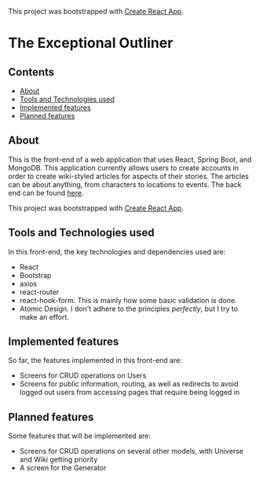 This project was bootstrapped with [Create React App](https://github.com/facebook/create-react-app).

# The Exceptional Outliner

## Contents

- [About](#about)
- [Tools and Technologies used](#tools-and-technologies-used)
- [Implemented features](#implemented-features)
- [Planned features](#planned-features)

## About

This is the front-end of a web application that uses React, Spring Boot, and MongoDB. This application currently allows users to create accounts in order to create wiki-styled articles for aspects of their stories. The articles can be about anything, from characters to locations to events. The back end can be found [here](https://github.com/reishaleem/exceptional-wiki-back-end).

This project was bootstrapped with [Create React App](https://github.com/facebook/create-react-app).

## Tools and Technologies used

In this front-end, the key technologies and dependencies used are:

- React
- Bootstrap
- axios
- react-router
- react-hook-form. This is mainly how some basic validation is done.
- Atomic Design. I don't adhere to the principles _perfectly_, but I try to make an effort.

## Implemented features

So far, the features implemented in this front-end are:

- Screens for CRUD operations on Users
- Screens for public information, routing, as well as redirects to avoid logged out users from accessing pages that require being logged in

## Planned features

Some features that will be implemented are:

- Screens for CRUD operations on several other models, with Universe and Wiki getting priority
- A screen for the Generator
